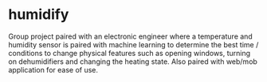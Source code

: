 # humidify
Group project paired with an electronic engineer where a temperature and humidity sensor is paired with machine learning to determine the best time / conditions to change physical features such as opening windows, turning on dehumidifiers and changing the heating state. Also paired with web/mob application for ease of use.

